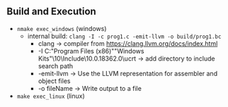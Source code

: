 ## Build and Execution
- `nmake exec_windows`  (windows)
    - internal build: `clang -I -c prog1.c -emit-llvm -o build/prog1.bc`
        - clang -> compiler from https://clang.llvm.org/docs/index.html
        - -I C:\"Program Files (x86)"\"Windows Kits"\10\Include\10.0.18362.0\ucrt -> add directory to include search path 
        - -emit-llvm -> Use the LLVM representation for assembler and object files
        - -o fileName -> Write output to a file 
- `make exec_linux`  (linux)